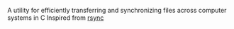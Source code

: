 A utility for efficiently transferring and synchronizing files across computer systems in C
Inspired from [rsync](https://rsync.samba.org/)
